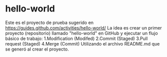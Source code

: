 # hello-world
Este es el proyecto de prueba sugerido en https://guides.github.com/activities/hello-world/
La idea es crear un primer proyecto (repositorio) llamado "hello-world" en GitHub y ejecutar un flujo básico de trabajo:
1.Modification (Modifed)
2.Commit (Staged)
3.Pull request (Staged)
4.Merge (Commit)
Utilizando el archivo README.md que se generó al crear el proyecto.
